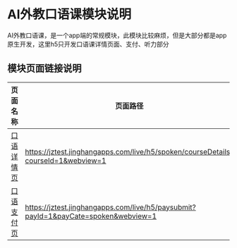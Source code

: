 <!-- 模块大标题 -->
# AI外教口语课模块说明
<!-- 模块说明 -->
AI外教口语课，是一个app端的常规模块，此模块比较麻烦，但是大部分都是app原生开发，这里h5只开发口语课详情页面、支付、听力部分

<!--项目功能模块说明-->
## 模块页面链接说明
| 页面名称 | 页面路径 | 传参说明 | 支持平台 |
|--------|---------|---------|---------|
|[口语详情页](./pages/detail.md) | https://jztest.jinghangapps.com/live/h5/spoken/courseDetails?courseId=1&webview=1 | webview=1<br/>courseId=1 | webview、h5 | 
|[口语支付页]() | https://jztest.jinghangapps.com/live/h5/paysubmit?payId=1&payCate=spoken&webview=1 | webview=1<br/>payId=1<br/>payCate=spoken | webview、h5 | 
